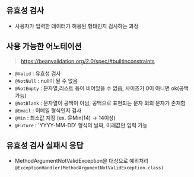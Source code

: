 ## 유효성 검사
- 사용자가 입력한 데이터가 허용된 형태인지 검사하는 과정

## 사용 가능한 어노테이션
> https://beanvalidation.org/2.0/spec/#builtinconstraints
- `@Valid` : 유효성 검사
- `@NotNull` : null이 될 수 없음
- `@NotEmpty` : 문자열,리스트 등이 비어있을 수 없음, 사이즈가 0이 아니면 ok(공백 가능)
- `@NotBlank` : 문자열이 공백이 아님, 공백으로 표현되는 문자 외의 문자가 존재함
- `@Email` : 이메일 형식인지 검사
- `@Min` : 최소값 지정 (ex. @Min(14) -> 14이상)
- `@Future` : 'YYYY-MM-DD' 형식의 날짜, 미래값만 입력 가능

## 유효성 검사 실패시 응답
- MethodArgumentNotValidException을 대상으로 예외처리
  `@ExceptionHandler(MethodArgumentNotValidException.class)`